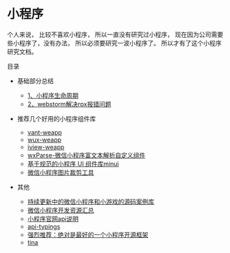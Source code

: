 # 小程序

个人来说， 比较不喜欢小程序， 所以一直没有研究过小程序， 现在因为公司需要些小程序了，没有办法， 所以必须要研究一波小程序了。
所以才有了这个小程序研究文档。


目录

- 基础部分总结
    - [1、小程序生命周期](./01、基础部分总结)
    - [2、webstorm解决rpx报错问题](./01、基础部分总结/02、webstorm解决rpx报错问题.md)
    
    
    
    
- 推荐几个好用的小程序组件库
    - [vant-weapp](https://github.com/youzan/vant-weapp)
    - [wux-weapp](https://github.com/wux-weapp/wux-weapp)
    - [iview-weapp](https://github.com/TalkingData/iview-weapp)
    - [wxParse-微信小程序富文本解析自定义组件](https://github.com/icindy/wxParse)
    - [基于规范的小程序 UI 组件库minui](https://github.com/meili/minui)
    - [微信小程序图片裁剪工具](https://github.com/we-plugin/we-cropper)
    
    
    
- 其他
    - [持续更新中的微信小程序和小游戏的源码案例库](https://github.com/Data-Camp/WeApp_Demos)
    - [微信小程序开发资源汇总](https://github.com/justjavac/awesome-wechat-weapp)
    - [小程序官网api说明](https://developers.weixin.qq.com/miniprogram/dev/)
    - [api-typings](https://github.com/wechat-miniprogram/api-typings)
    - [强烈推荐：绝对是最好的一个小程序开源框架](https://blog.csdn.net/OQjya206rsQ71/article/details/81213237)
    - [tina](https://tina.js.org/#/)
    
